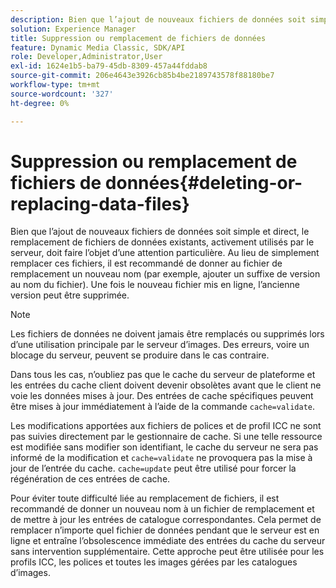 ```yaml
---
description: Bien que l’ajout de nouveaux fichiers de données soit simple et direct, le remplacement de fichiers de données existants, activement utilisés par le serveur, doit faire l’objet d’une attention particulière. Au lieu de simplement remplacer ces fichiers, il est recommandé de donner au fichier de remplacement un nouveau nom (par exemple, ajouter un suffixe de version au nom du fichier). Une fois le nouveau fichier mis en ligne, l’ancienne version peut être supprimée.
solution: Experience Manager
title: Suppression ou remplacement de fichiers de données
feature: Dynamic Media Classic, SDK/API
role: Developer,Administrator,User
exl-id: 1624e1b5-ba79-45db-8309-457a44fddab8
source-git-commit: 206e4643e3926cb85b4be2189743578f88180be7
workflow-type: tm+mt
source-wordcount: '327'
ht-degree: 0%

---
```


# Suppression ou remplacement de fichiers de données{#deleting-or-replacing-data-files}

Bien que l’ajout de nouveaux fichiers de données soit simple et direct, le remplacement de fichiers de données existants, activement utilisés par le serveur, doit faire l’objet d’une attention particulière. Au lieu de simplement remplacer ces fichiers, il est recommandé de donner au fichier de remplacement un nouveau nom (par exemple, ajouter un suffixe de version au nom du fichier). Une fois le nouveau fichier mis en ligne, l’ancienne version peut être supprimée.

>[!NOTE]
>
>Les fichiers de données ne doivent jamais être remplacés ou supprimés lors d’une utilisation principale par le serveur d’images. Des erreurs, voire un blocage du serveur, peuvent se produire dans le cas contraire.

Dans tous les cas, n’oubliez pas que le cache du serveur de plateforme et les entrées du cache client doivent devenir obsolètes avant que le client ne voie les données mises à jour. Des entrées de cache spécifiques peuvent être mises à jour immédiatement à l’aide de la commande `cache=validate`.

Les modifications apportées aux fichiers de polices et de profil ICC ne sont pas suivies directement par le gestionnaire de cache. Si une telle ressource est modifiée sans modifier son identifiant, le cache du serveur ne sera pas informé de la modification et `cache=validate` ne provoquera pas la mise à jour de l’entrée du cache. `cache=update` peut être utilisé pour forcer la régénération de ces entrées de cache.

Pour éviter toute difficulté liée au remplacement de fichiers, il est recommandé de donner un nouveau nom à un fichier de remplacement et de mettre à jour les entrées de catalogue correspondantes. Cela permet de remplacer n’importe quel fichier de données pendant que le serveur est en ligne et entraîne l’obsolescence immédiate des entrées du cache du serveur sans intervention supplémentaire. Cette approche peut être utilisée pour les profils ICC, les polices et toutes les images gérées par les catalogues d’images.
